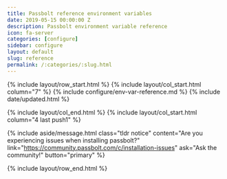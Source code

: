 ```yaml
---
title: Passbolt reference environment variables
date: 2019-05-15 00:00:00 Z
description: Passbolt environment variable reference
icon: fa-server
categories: [configure]
sidebar: configure
layout: default
slug: reference
permalink: /:categories/:slug.html
---
```


{% include layout/row_start.html %}
{% include layout/col_start.html column="7" %}
{% include configure/env-var-reference.md %}
{% include date/updated.html %}

{% include layout/col_end.html %}
{% include layout/col_start.html column="4 last push1" %}

{% include aside/message.html
    class="tldr notice"
    content="Are you experiencing issues when installing passbolt?"
    link="https://community.passbolt.com/c/installation-issues"
    ask="Ask the community!"
    button="primary"
%}

{% include layout/row_end.html %}
